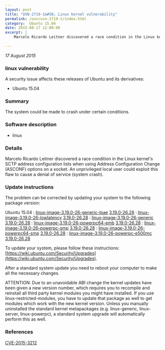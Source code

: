```yaml
---
layout: post
title: "USN-2719-1&#58; Linux kernel vulnerability"
permalink: /usn/usn-2719-1/index.html
category:  Ubuntu 15.04
date: 2015-08-17 12:00:00
excerpt: |
    Marcelo Ricardo Leitner discovered a race condition in the Linux kernel&#39;s SCTP address configuration lists when using Address Configuration Change (ASCONF) options on a socket. An unprivileged local user could exploit this flaw to cause a denial of service (system crash). 
    
--- 
```

 
 

*17 August 2015*

### linux vulnerability

A security issue affects these releases of Ubuntu and its derivatives:

* Ubuntu 15.04

### Summary

The system could be made to crash under certain conditions. 

### Software description

* linux 

### Details

Marcelo Ricardo Leitner discovered a race condition in the Linux kernel&#39;s SCTP address configuration lists when using Address Configuration Change (ASCONF) options on a socket. An unprivileged local user could exploit this flaw to cause a denial of service (system crash). 

### Update instructions

The problem can be corrected by updating your system to the following package version:

Ubuntu 15.04
 : [linux-image-3.19.0-26-generic-lpae](https://launchpad.net/ubuntu/+source/linux) <span> [3.19.0-26.28](https://launchpad.net/ubuntu/+source/linux/3.19.0-26.28) </span> 
 : [linux-image-3.19.0-26-lowlatency](https://launchpad.net/ubuntu/+source/linux) <span> [3.19.0-26.28](https://launchpad.net/ubuntu/+source/linux/3.19.0-26.28) </span> 
 : [linux-image-3.19.0-26-generic](https://launchpad.net/ubuntu/+source/linux) <span> [3.19.0-26.28](https://launchpad.net/ubuntu/+source/linux/3.19.0-26.28) </span> 
 : [linux-image-3.19.0-26-powerpc64-emb](https://launchpad.net/ubuntu/+source/linux) <span> [3.19.0-26.28](https://launchpad.net/ubuntu/+source/linux/3.19.0-26.28) </span> 
 : [linux-image-3.19.0-26-powerpc-smp](https://launchpad.net/ubuntu/+source/linux) <span> [3.19.0-26.28](https://launchpad.net/ubuntu/+source/linux/3.19.0-26.28) </span> 
 : [linux-image-3.19.0-26-powerpc64-smp](https://launchpad.net/ubuntu/+source/linux) <span> [3.19.0-26.28](https://launchpad.net/ubuntu/+source/linux/3.19.0-26.28) </span> 
 : [linux-image-3.19.0-26-powerpc-e500mc](https://launchpad.net/ubuntu/+source/linux) <span> [3.19.0-26.28](https://launchpad.net/ubuntu/+source/linux/3.19.0-26.28) </span> 

To update your system, please follow these instructions: [https://wiki.ubuntu.com/Security/Upgrades](https://wiki.ubuntu.com/Security/Upgrades).

After a standard system update you need to reboot your computer to make all the necessary changes.

ATTENTION: Due to an unavoidable ABI change the kernel updates have been given a new version number, which requires you to recompile and reinstall all third party kernel modules you might have installed. If you use linux-restricted-modules, you have to update that package as well to get modules which work with the new kernel version. Unless you manually uninstalled the standard kernel metapackages (e.g. linux-generic, linux-server, linux-powerpc), a standard system upgrade will automatically perform this as well. 

### References

 
 [CVE-2015-3212](http://people.ubuntu.com/~ubuntu-security/cve/CVE-2015-3212)
 

